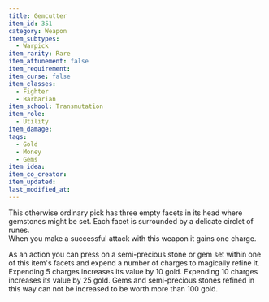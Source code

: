 ```yaml
---
title: Gemcutter
item_id: 351
category: Weapon
item_subtypes: 
  - Warpick
item_rarity: Rare
item_attunement: false
item_requirement: 
item_curse: false
item_classes: 
  - Fighter
  - Barbarian
item_school: Transmutation
item_role: 
  - Utility
item_damage: 
tags:
  - Gold
  - Money
  - Gems
item_idea: 
item_co_creator: 
item_updated: 
last_modified_at: 
---
```


This otherwise ordinary pick has three empty facets in its head where gemstones might be set. Each facet is surrounded by a delicate circlet of runes.  
When you make a successful attack with this weapon it gains one charge.  
  
As an action you can press on a semi-precious stone or gem set within one of this item's facets and expend a number of charges to magically refine it. Expending 5 charges increases its value by 10 gold. Expending 10 charges increases its value by 25 gold. Gems and semi-precious stones refined in this way can not be increased to be worth more than 100 gold.
